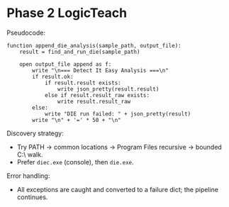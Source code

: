 # Phase 2 LogicTeach

Pseudocode:

```
function append_die_analysis(sample_path, output_file):
    result = find_and_run_die(sample_path)

    open output_file append as f:
        write "\n=== Detect It Easy Analysis ===\n"
        if result.ok:
            if result.result exists:
                write json_pretty(result.result)
            else if result.result_raw exists:
                write result.result_raw
        else:
            write "DIE run failed: " + json_pretty(result)
        write "\n" + '=' * 50 + "\n"
```

Discovery strategy:
- Try PATH -> common locations -> Program Files recursive -> bounded C:\ walk.
- Prefer `diec.exe` (console), then `die.exe`.

Error handling:
- All exceptions are caught and converted to a failure dict; the pipeline continues.
